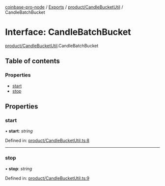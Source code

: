 [coinbase-pro-node](../README.md) / [Exports](../modules.md) / [product/CandleBucketUtil](../modules/product_candlebucketutil.md) / CandleBatchBucket

# Interface: CandleBatchBucket

[product/CandleBucketUtil](../modules/product_candlebucketutil.md).CandleBatchBucket

## Table of contents

### Properties

- [start](product_candlebucketutil.candlebatchbucket.md#start)
- [stop](product_candlebucketutil.candlebatchbucket.md#stop)

## Properties

### start

• **start**: *string*

Defined in: [product/CandleBucketUtil.ts:8](https://github.com/bennycode/coinbase-pro-node/blob/760c258/src/product/CandleBucketUtil.ts#L8)

___

### stop

• **stop**: *string*

Defined in: [product/CandleBucketUtil.ts:9](https://github.com/bennycode/coinbase-pro-node/blob/760c258/src/product/CandleBucketUtil.ts#L9)
